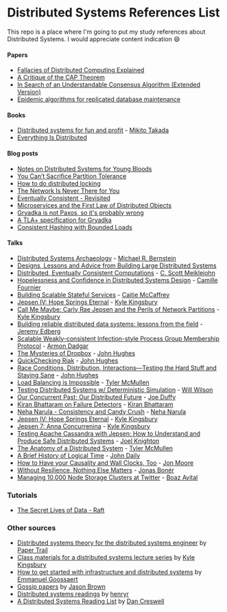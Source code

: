 # Distributed Systems References List

This repo is a place where I'm going to put my study references about Distributed Systems.
I would appreciate content indication :smile:


#### Papers
- [Fallacies of Distributed Computing Explained](http://www.rgoarchitects.com/Files/fallacies.pdf)
- [A Critique of the CAP Theorem](http://arxiv.org/pdf/1509.05393v2.pdf)
- [In Search of an Understandable Consensus Algorithm (Extended Version)](http://ramcloud.stanford.edu/raft.pdf)
- [Epidemic algorithms for replicated database maintenance](https://dl.acm.org/citation.cfm?doid=41840.41841)

#### Books
- [Distributed systems for fun and profit](http://book.mixu.net/distsys/single-page.html) - [Mikito Takada](https://twitter.com/mikitotakada)
- [Everything Is Distributed](http://www.oreilly.com/webops-perf/free/everything-is-distributed.csp)

#### Blog posts
- [Notes on Distributed Systems for Young Bloods](http://www.somethingsimilar.com/2013/01/14/notes-on-distributed-systems-for-young-bloods/)
- [You Can’t Sacrifice Partition Tolerance](http://codahale.com/you-cant-sacrifice-partition-tolerance/)
- [How to do distributed locking](https://martin.kleppmann.com/2016/02/08/how-to-do-distributed-locking.html)
- [The Network Is Never There for You](https://medium.com/@myobie/the-network-is-never-there-for-you-950db56be2a4)
- [Eventually Consistent - Revisited](http://www.allthingsdistributed.com/2008/12/eventually_consistent.html)
- [Microservices and the First Law of Distributed Objects](http://philcalcado.com/2017/03/02/microservices_vs_1st_law_distributed_objects.html)
- [Gryadka is not Paxos, so it's probably wrong](https://tschottdorf.github.io/if-its-not-paxos-its-probably-wrong-gryadka)
- [A TLA+ specification for Gryadka](https://medium.com/@grogepodge/tla-specification-for-gryadka-c80cd625944e)
- [Consistent Hashing with Bounded Loads](https://research.googleblog.com/2017/04/consistent-hashing-with-bounded-loads.html)

#### Talks
- [Distributed Systems Archaeology](http://michaelrbernste.in/2013/11/22/distributed-systems-archaeology.html) - [Michael R. Bernstein](https://twitter.com/mrb_bk)
- [Designs, Lessons and Advice from Building Large Distributed Systems](http://www.cs.cornell.edu/projects/ladis2009/talks/dean-keynote-ladis2009.pdf)
- [Distributed, Eventually Consistent Computations](https://www.youtube.com/watch?v=lsKaNDj4TrE) - [C. Scott Meiklejohn](https://twitter.com/cmeik)
- [Hopelessness and Confidence in Distributed Systems Design](https://www.youtube.com/watch?v=TlU1opuCXB0) - [Camille Fournier](https://twitter.com/skamille)
- [Building Scalable Stateful Services](https://www.youtube.com/watch?v=H0i_bXKwujQ) - [Caitie McCaffrey](https://twitter.com/caitie)
- [Jepsen IV: Hope Springs Eternal](http://www.ustream.tv/recorded/61443262) - [Kyle Kingsbury](https://twitter.com/aphyr)
- [Call Me Maybe: Carly Rae Jepsen and the Perils of Network Partitions](https://www.youtube.com/watch?v=mxdpqr-loyA) - [Kyle Kingsbury](https://twitter.com/aphyr)
- [Building reliable distributed data systems: lessons from the field](https://www.infoq.com/br/presentations/building-reliable-distributed-data-systems) - [Jeremy Edberg](https://twitter.com/jedberg)
- [Scalable Weakly-consistent Infection-style Process Group Membership Protocol](https://www.youtube.com/watch?v=aVYEY75qn3c) - [Armon Dadgar](https://twitter.com/armon)
- [The Mysteries of Dropbox](https://vimeo.com/158002499) - [John Hughes](https://twitter.com/rjmh)
- [QuickChecking Riak](https://skillsmatter.com/skillscasts/4505-quickchecking-riak) - [John Hughes](https://twitter.com/rjmh)
- [Race Conditions, Distribution, Interactions—Testing the Hard Stuff and Staying Sane](https://vimeo.com/68383317) - [John Hughes](https://twitter.com/rjmh)
- [Load Balancing is Impossible](https://www.youtube.com/watch?v=gas2v1emubU) - [Tyler McMullen](https://twitter.com/tbmcmullen)
- [Testing Distributed Systems w/ Deterministic Simulation](https://www.youtube.com/watch?v=4fFDFbi3toc) - [Will Wilson](https://twitter.com/wawilsoniv)
- [Our Concurrent Past; Our Distributed Future](https://www.infoq.com/presentations/concurrency-distributed-computing) - [Joe Duffy](https://twitter.com/xjoeduffyx)
- [Kiran Bhattaram on Failure Detectors](https://www.youtube.com/watch?v=lwgH2GEos8k) - [Kiran Bhattaram](https://twitter.com/kiranb)
- [Neha Narula - Consistency and Candy Crush](https://www.dotconferences.com/2015/06/neha-narula-consistency-and-candy-crush) - [Neha Narula](https://twitter.com/neha)
- [Jepsen IV: Hope Springs Eternal](https://www.dotconferences.com/2015/06/kyle-kingsbury-jepsen-iv-hope-springs-eternal) - [Kyle Kingsbury](https://twitter.com/aphyr)
- [Jepsen 7: Anna Concurrenina](https://aphyr.com/posts/343-scala-days-2017-jepsen-keynote) - [Kyle Kingsbury](https://twitter.com/aphyr)
- [Testing Apache Cassandra with Jepsen: How to Understand and Produce Safe Distributed Systems](https://www.youtube.com/watch?v=OnG1FCr5WTI) - [Joel Knighton](https://twitter.com/joelknighton)
- [The Anatomy of a Distributed System](https://www.youtube.com/watch?v=Ff1ck1LW1js) - [Tyler McMullen](https://twitter.com/tbmcmullen)
- [A Brief History of Logical Time](https://www.youtube.com/watch?v=b_swtL5bxJg) - [John Daily](https://twitter.com/macintux)
- [How to Have your Causality and Wall Clocks, Too](https://www.youtube.com/watch?v=YqNGbvFHoKM) - [Jon Moore](https://twitter.com/jon_moore)
- [Without Resilience, Nothing Else Matters](https://www.youtube.com/watch?v=ktBlGj5gGUY) - [Jonas Bonér](https://twitter.com/jboner)
- [Managing 10,000 Node Storage Clusters at Twitter](https://www.youtube.com/watch?v=ff5k5j24dOs) - [Boaz Avital](https://twitter.com/bx)

### Tutorials
- [The Secret Lives of Data - Raft](http://thesecretlivesofdata.com/raft/)

### Other sources
- [Distributed systems theory for the distributed systems engineer](http://the-paper-trail.org/blog/distributed-systems-theory-for-the-distributed-systems-engineer/) by [Paper Trail](http://the-paper-trail.org/)
- [Class materials for a distributed systems lecture series](https://github.com/aphyr/distsys-class) by [Kyle Kingsbury](https://github.com/aphyr)
- [How to get started with infrastructure and distributed systems](http://codecapsule.com/2016/01/03/how-to-get-started-with-infrastructure-and-distributed-systems/) by [Emmanuel Goossaert](https://github.com/goossaert)
- [Gossip papers](https://softwarecarnival.blogspot.com.br/2014/07/gossip-papers.html) by [Jason Brown](https://softwarecarnival.blogspot.com.br/)
- [Distributed systems readings](https://henryr.github.io/distributed-systems-readings/) by [henryr](https://github.com/henryr)
- [A Distributed Systems Reading List](https://dancres.github.io/Pages/) by [Dan Creswell](https://github.com/dancres)
